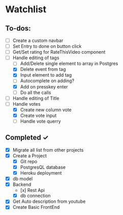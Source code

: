 # Watchlist

## To-dos:

- [ ] Create a custom navbar
- [ ] Set Entry to done on button click 
- [ ] Get/Set rating for RateThisVideo component
- [ ] Handle editing of tags 
  - [ ] Add/Delete single element to array in Postgres
  - [x] Delete event from tag
  - [x] Input element to add tag  
  - [ ] Autocomplete on adding?
  - [x] Add on presskey enter
  - [ ] Do all the calls
- [ ] Handle editing of Title
- [ ] Handle votes
  - [x] Create new column vote
  - [x] Create vote input
  - [ ] Handle vote querry

## Completed ✓

- [x] Migrate all list from other projects
- [x] Create a Project
  - [x] Git repo
  - [x] PostgresQL database
  - [x] Heroku deployment
- [x] db model
- [x] Backend
  - [x] Rest Api
  - [x] db connection
- [x] Get Auto description from youtube
- [x] Create Basic FrontEnd

